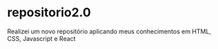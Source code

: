 # repositorio2.0
Realizei um novo repositório aplicando meus conhecimentos em HTML, CSS, Javascript e React
